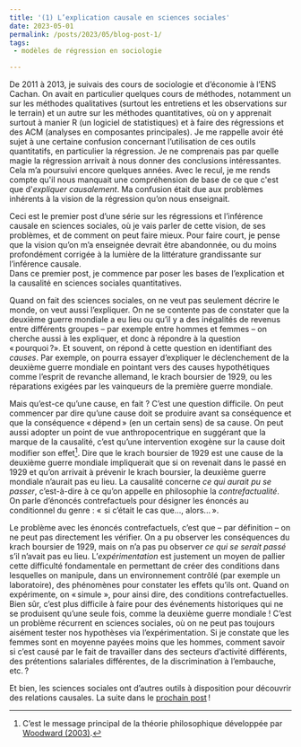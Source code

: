 ```yaml
---
title: '(1) L’explication causale en sciences sociales'
date: 2023-05-01
permalink: /posts/2023/05/blog-post-1/
tags: 
 - modèles de régression en sociologie

---
```



De 2011 à 2013, je suivais des cours de sociologie et d’économie à l’ENS Cachan. On avait en particulier quelques cours de méthodes, notamment un sur les méthodes qualitatives (surtout les entretiens et les observations sur le terrain) et un autre sur les méthodes quantitatives, où on y apprenait surtout à manier R (un logiciel de statistiques) et à faire des régressions et des ACM (analyses en composantes principales). 
Je me rappelle avoir été sujet à une certaine confusion concernant l’utilisation de ces outils quantitatifs, en particulier la régression. Je ne comprenais pas par quelle magie la régression arrivait à nous donner des conclusions intéressantes. Cela m’a poursuivi encore quelques années. Avec le recul, je me rends compte qu'il nous manquait une compréhension de base de ce que c'est que d'*expliquer causalement*. Ma confusion était due aux problèmes inhérents à la vision de la régression qu’on nous enseignait.

Ceci est le premier post d’une série sur les régressions et l’inférence causale en sciences sociales, où je vais parler de cette vision, de ses problèmes, et de comment on peut faire mieux. Pour faire court, je pense que la vision qu’on m’a enseignée devrait être abandonnée, ou du moins profondément corrigée à la lumière de la littérature grandissante sur l’inférence causale.  
Dans ce premier post, je commence par poser les bases de l’explication et la causalité en sciences sociales quantitatives.

Quand on fait des sciences sociales, on ne veut pas seulement décrire le monde, on veut aussi l’expliquer. On ne se contente pas de constater que la deuxième guerre mondiale a eu lieu ou qu’il y a des inégalités de revenus entre différents groupes – par exemple entre hommes et femmes – on cherche aussi à les expliquer, et donc à répondre à la question « pourquoi ?». Et souvent, on répond à cette question en identifiant des *causes*. Par exemple, on pourra essayer d’expliquer le déclenchement de la deuxième guerre mondiale en pointant vers des causes hypothétiques comme l’esprit de revanche allemand, le krach boursier de 1929, ou les réparations exigées par les vainqueurs de la première guerre mondiale. 

Mais qu’est-ce qu’une cause, en fait ? C’est une question difficile. On peut commencer par dire qu’une cause doit se produire avant sa conséquence et que la conséquence « dépend » (en un certain sens) de sa cause. On peut aussi adopter un point de vue anthropocentrique en suggérant que la marque de la causalité, c’est qu’une intervention exogène sur la cause doit modifier son effet[^1]. Dire que le krach boursier de 1929 est une cause de la deuxième guerre mondiale impliquerait que si on revenait dans le passé en 1929 et qu’on arrivait à prévenir le krach boursier, la deuxième guerre mondiale n’aurait pas eu lieu. La causalité concerne *ce qui aurait pu se passer*, c’est-à-dire à ce qu’on appelle en philosophie la *contrefactualité*. On parle d’énoncés contrefactuels pour désigner les énoncés au conditionnel du genre : «  si c’était le cas que..., alors... ». 

Le problème avec les énoncés contrefactuels, c’est que – par définition – on ne peut pas directement les vérifier. On a pu observer les conséquences du krach boursier de 1929, mais on n’a pas pu observer *ce qui se serait passé* s’il n’avait pas eu lieu. L’*expérimentation* est justement un moyen de pallier cette difficulté fondamentale en permettant de créer des conditions dans lesquelles on manipule, dans un environnement contrôlé (par exemple un laboratoire), des phénomènes pour constater les effets qu’ils ont. Quand on expérimente, on « simule », pour ainsi dire, des conditions contrefactuelles.   
Bien sûr, c’est plus difficile à faire pour des événements historiques qui ne se produisent qu’une seule fois, comme la deuxième guerre mondiale ! C’est un problème récurrent en sciences sociales, où on ne peut pas toujours aisément tester nos hypothèses via l’expérimentation. Si je constate que les femmes sont en moyenne payées moins que les hommes, comment savoir si c’est causé par le fait de travailler dans des secteurs d’activité différents, des prétentions salariales différentes, de la discrimination à l’embauche, etc. ?

Et bien, les sciences sociales ont d’autres outils à disposition pour découvrir des relations causales.  La suite dans le [prochain post](https://antoninbroi.github.io/posts/2023/05/blog-post-2/) !

[^1]: C’est le message principal de la théorie philosophique développée par [Woodward (2003)](https://philpapers.org/rec/WOOMTH).
